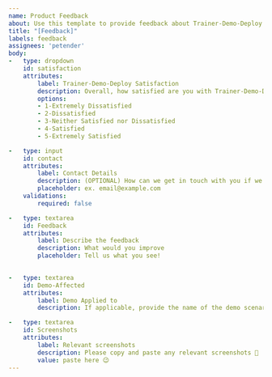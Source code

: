 ```yaml
---
name: Product Feedback
about: Use this template to provide feedback about Trainer-Demo-Deploy
title: "[Feedback]"
labels: feedback
assignees: 'petender'
body:
-   type: dropdown
    id: satisfaction
    attributes:
        label: Trainer-Demo-Deploy Satisfaction
        description: Overall, how satisfied are you with Trainer-Demo-Deploy?
        options:
        - 1-Extremely Dissatisfied
        - 2-Dissatisfied
        - 3-Neither Satisfied nor Dissatisfied
        - 4-Satisfied
        - 5-Extremely Satisfied

-   type: input
    id: contact
    attributes:
        label: Contact Details
        description: (OPTIONAL) How can we get in touch with you if we need more info 😉?
        placeholder: ex. email@example.com
    validations:
        required: false

-   type: textarea
    id: Feedback 
    attributes:
        label: Describe the feedback 
        description: What would you improve 
        placeholder: Tell us what you see!
        

-   type: textarea
    id: Demo-Affected 
    attributes:
        label: Demo Applied to 
        description: If applicable, provide the name of the demo scenario 

-   type: textarea
    id: Screenshots
    attributes:
        label: Relevant screenshots
        description: Please copy and paste any relevant screenshots 📸
        value: paste here 😉 
---
```

